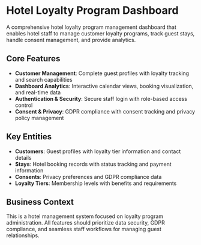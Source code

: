 # Hotel Loyalty Program Dashboard

A comprehensive hotel loyalty program management dashboard that enables hotel staff to manage customer loyalty programs, track guest stays, handle consent management, and provide analytics.

## Core Features

- **Customer Management**: Complete guest profiles with loyalty tracking and search capabilities
- **Dashboard Analytics**: Interactive calendar views, booking visualization, and real-time data
- **Authentication & Security**: Secure staff login with role-based access control
- **Consent & Privacy**: GDPR compliance with consent tracking and privacy policy management

## Key Entities

- **Customers**: Guest profiles with loyalty tier information and contact details
- **Stays**: Hotel booking records with status tracking and payment information
- **Consents**: Privacy preferences and GDPR compliance data
- **Loyalty Tiers**: Membership levels with benefits and requirements

## Business Context

This is a hotel management system focused on loyalty program administration. All features should prioritize data security, GDPR compliance, and seamless staff workflows for managing guest relationships.